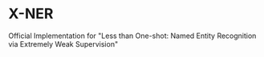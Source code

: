# X-NER
Official Implementation for "Less than One-shot: Named Entity Recognition via Extremely Weak Supervision"
